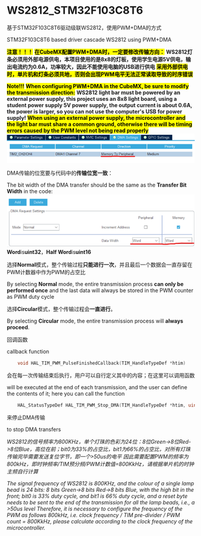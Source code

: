 # WS2812_STM32F103C8T6

基于STM32F103C8T6驱动级联WS2812，使用PWM+DMA的方式

STM32F103C8T6 based driver cascade WS2812 using PWM+DMA

<mark>**注意！！！**</mark>
<mark>**在CubeMX配置PWM+DMA时，一定要修改传输方向：**</mark>
**WS2812灯条必须用外部电源供电，本项目使用的是8x8的灯板，使用学生电源5V供电，输出电流约为0.6A，功率较大，因此不能使用电脑的USB进行供电**
<mark>**采用外部供电时，单片机和灯条必须共地，否则会出现PWM电平无法正常读取导致的时序错误**</mark>

<mark>**Note!!!**</mark>
<mark>**When configuring PWM+DMA in the CubeMX, be sure to modify the transmission direction:**</mark>
**WS2812 light bar must be powered by an external power supply, this project uses an 8x8 light board, using a student power supply 5V power supply, the output current is about 0.6A, the power is larger, so you can not use the computer's USB for power supply!**
<mark>**When using an external power supply, the microcontroller and the light bar must share a common ground, otherwise there will be timing errors caused by the PWM level not being read properly**</mark>
![DMA数据传输方向](Img/DMA数据传输方向.png)

DMA传输的位宽要与代码中的**传输位宽一致**：

The bit width of the DMA transfer should be the same as the **Transfer Bit Width** in the code:
![DMA配置](Img/DMA配置.png)
**Word**is**uint32**，**Half Word**is**uint16**

选择**Normal**模式，整个传输过程**只能进行一次**，并且最后一个数据会一直存留在PWM计数器中作为PWM的占空比

By selecting **Normal** mode, the entire transmission process **can only be performed once** and the last data will always be stored in the PWM counter as PWM duty cycle

选择**Circular**模式，整个传输过程会**一直进行**。

By selecting **Circular** mode, the entire transmission process will **always proceed**.

回调函数

callback function

```c
    void HAL_TIM_PWM_PulseFinishedCallback(TIM_HandleTypeDef *htim)
```

会在每一次传输结束后执行，用户可以自行定义其中的内容；在这里可以调用函数

will be executed at the end of each transmission, and the user can define the contents of it; here you can call the function

```c
    HAL_StatusTypeDef HAL_TIM_PWM_Stop_DMA(TIM_HandleTypeDef *htim, uint32_t Channel)
```

来停止DMA传输

to stop DMA transfers

*WS2812的信号频率为800KHz，单个灯珠的色彩为24位：8位Green->8位Red->8位Blue，高位在前；bit0为33%的占空比，bit1为66%的占空比，对所有灯珠传输完毕需要发送复位字节，即一个>50us的电平*
*因此需要配置PWM的频率为800kHz，即时钟频率/TIM预分频/PWM计数值=800KkHz，请根据单片机的时钟主频自行计算*

*The signal frequency of WS2812 is 800KHz, and the colour of a single lamp bead is 24 bits: 8 bits Green->8 bits Red->8 bits Blue, with the high bit in the front; bit0 is 33% duty cycle, and bit1 is 66% duty cycle, and a reset byte needs to be sent to the end of the transmission for all the lamp beads, i.e., a >50us level*
*Therefore, it is necessary to configure the frequency of the PWM as follows 800kHz, i.e. clock frequency / TIM pre-divider / PWM count = 800KkHz, please calculate according to the clock frequency of the microcontroller.*

